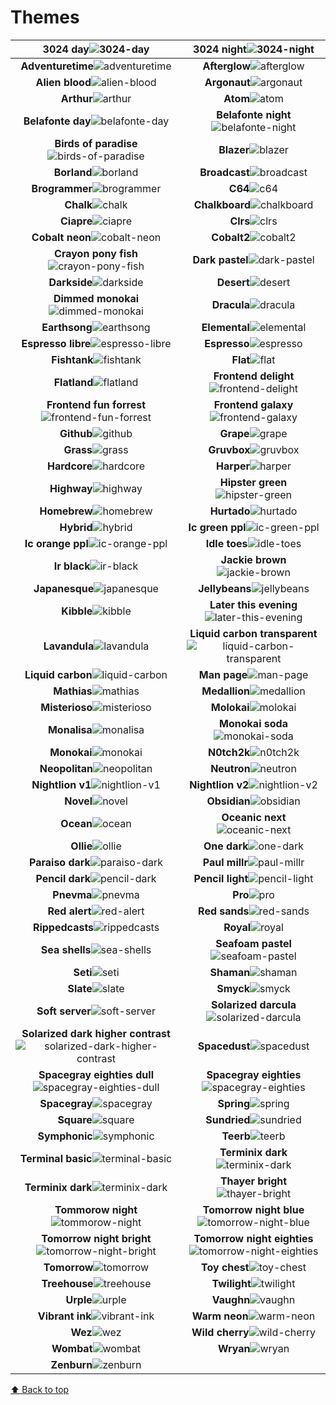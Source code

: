 # Themes

**3024 day**![3024-day](images/3024-day.png) | **3024 night**![3024-night](images/3024-night.png) 
:---------------------------------------------:|:----------------------------------------------:
**Adventuretime**![adventuretime](images/adventuretime.png) | **Afterglow**![afterglow](images/afterglow.png) 
**Alien blood**![alien-blood](images/alien-blood.png) | **Argonaut**![argonaut](images/argonaut.png) 
**Arthur**![arthur](images/arthur.png) | **Atom**![atom](images/atom.png) 
**Belafonte day**![belafonte-day](images/belafonte-day.png) | **Belafonte night**![belafonte-night](images/belafonte-night.png) 
**Birds of paradise**![birds-of-paradise](images/birds-of-paradise.png) | **Blazer**![blazer](images/blazer.png) 
**Borland**![borland](images/borland.png) | **Broadcast**![broadcast](images/broadcast.png) 
**Brogrammer**![brogrammer](images/brogrammer.png) | **C64**![c64](images/c64.png) 
**Chalk**![chalk](images/chalk.png) | **Chalkboard**![chalkboard](images/chalkboard.png) 
**Ciapre**![ciapre](images/ciapre.png) | **Clrs**![clrs](images/clrs.png) 
**Cobalt neon**![cobalt-neon](images/cobalt-neon.png) | **Cobalt2**![cobalt2](images/cobalt2.png) 
**Crayon pony fish**![crayon-pony-fish](images/crayon-pony-fish.png) | **Dark pastel**![dark-pastel](images/dark-pastel.png) 
**Darkside**![darkside](images/darkside.png) | **Desert**![desert](images/desert.png) 
**Dimmed monokai**![dimmed-monokai](images/dimmed-monokai.png) | **Dracula**![dracula](images/dracula.png) 
**Earthsong**![earthsong](images/earthsong.png) | **Elemental**![elemental](images/elemental.png) 
**Espresso libre**![espresso-libre](images/espresso-libre.png) | **Espresso**![espresso](images/espresso.png) 
**Fishtank**![fishtank](images/fishtank.png) | **Flat**![flat](images/flat.png) 
**Flatland**![flatland](images/flatland.png) | **Frontend delight**![frontend-delight](images/frontend-delight.png) 
**Frontend fun forrest**![frontend-fun-forrest](images/frontend-fun-forrest.png) | **Frontend galaxy**![frontend-galaxy](images/frontend-galaxy.png) 
**Github**![github](images/github.png) | **Grape**![grape](images/grape.png) 
**Grass**![grass](images/grass.png) | **Gruvbox**![gruvbox](images/gruvbox.png) 
**Hardcore**![hardcore](images/hardcore.png) | **Harper**![harper](images/harper.png) 
**Highway**![highway](images/highway.png) | **Hipster green**![hipster-green](images/hipster-green.png) 
**Homebrew**![homebrew](images/homebrew.png) | **Hurtado**![hurtado](images/hurtado.png) 
**Hybrid**![hybrid](images/hybrid.png) | **Ic green ppl**![ic-green-ppl](images/ic-green-ppl.png) 
**Ic orange ppl**![ic-orange-ppl](images/ic-orange-ppl.png) | **Idle toes**![idle-toes](images/idle-toes.png) 
**Ir black**![ir-black](images/ir-black.png) | **Jackie brown**![jackie-brown](images/jackie-brown.png) 
**Japanesque**![japanesque](images/japanesque.png) | **Jellybeans**![jellybeans](images/jellybeans.png) 
**Kibble**![kibble](images/kibble.png) | **Later this evening**![later-this-evening](images/later-this-evening.png) 
**Lavandula**![lavandula](images/lavandula.png) | **Liquid carbon transparent**![liquid-carbon-transparent](images/liquid-carbon-transparent.png) 
**Liquid carbon**![liquid-carbon](images/liquid-carbon.png) | **Man page**![man-page](images/man-page.png) 
**Mathias**![mathias](images/mathias.png) | **Medallion**![medallion](images/medallion.png) 
**Misterioso**![misterioso](images/misterioso.png) | **Molokai**![molokai](images/molokai.png) 
**Monalisa**![monalisa](images/monalisa.png) | **Monokai soda**![monokai-soda](images/monokai-soda.png) 
**Monokai**![monokai](images/monokai.png) | **N0tch2k**![n0tch2k](images/n0tch2k.png) 
**Neopolitan**![neopolitan](images/neopolitan.png) | **Neutron**![neutron](images/neutron.png) 
**Nightlion v1**![nightlion-v1](images/nightlion-v1.png) | **Nightlion v2**![nightlion-v2](images/nightlion-v2.png) 
**Novel**![novel](images/novel.png) | **Obsidian**![obsidian](images/obsidian.png) 
**Ocean**![ocean](images/ocean.png) | **Oceanic next**![oceanic-next](images/oceanic-next.png) 
**Ollie**![ollie](images/ollie.png) | **One dark**![one-dark](images/one-dark.png) 
**Paraiso dark**![paraiso-dark](images/paraiso-dark.png) | **Paul millr**![paul-millr](images/paul-millr.png) 
**Pencil dark**![pencil-dark](images/pencil-dark.png) | **Pencil light**![pencil-light](images/pencil-light.png) 
**Pnevma**![pnevma](images/pnevma.png) | **Pro**![pro](images/pro.png) 
**Red alert**![red-alert](images/red-alert.png) | **Red sands**![red-sands](images/red-sands.png) 
**Rippedcasts**![rippedcasts](images/rippedcasts.png) | **Royal**![royal](images/royal.png) 
**Sea shells**![sea-shells](images/sea-shells.png) | **Seafoam pastel**![seafoam-pastel](images/seafoam-pastel.png) 
**Seti**![seti](images/seti.png) | **Shaman**![shaman](images/shaman.png) 
**Slate**![slate](images/slate.png) | **Smyck**![smyck](images/smyck.png) 
**Soft server**![soft-server](images/soft-server.png) | **Solarized darcula**![solarized-darcula](images/solarized-darcula.png) 
**Solarized dark higher contrast**![solarized-dark-higher-contrast](images/solarized-dark-higher-contrast.png) | **Spacedust**![spacedust](images/spacedust.png) 
**Spacegray eighties dull**![spacegray-eighties-dull](images/spacegray-eighties-dull.png) | **Spacegray eighties**![spacegray-eighties](images/spacegray-eighties.png) 
**Spacegray**![spacegray](images/spacegray.png) | **Spring**![spring](images/spring.png) 
**Square**![square](images/square.png) | **Sundried**![sundried](images/sundried.png) 
**Symphonic**![symphonic](images/symphonic.png) | **Teerb**![teerb](images/teerb.png) 
**Terminal basic**![terminal-basic](images/terminal-basic.png) | **Terminix dark**![terminix-dark](images/terminix-dark.png) 
**Terminix dark**![terminix-dark](images/terminix-dark.png) | **Thayer bright**![thayer-bright](images/thayer-bright.png) 
**Tommorow night**![tommorow-night](images/tommorow-night.png) | **Tomorrow night blue**![tomorrow-night-blue](images/tomorrow-night-blue.png) 
**Tomorrow night bright**![tomorrow-night-bright](images/tomorrow-night-bright.png) | **Tomorrow night eighties**![tomorrow-night-eighties](images/tomorrow-night-eighties.png) 
**Tomorrow**![tomorrow](images/tomorrow.png) | **Toy chest**![toy-chest](images/toy-chest.png) 
**Treehouse**![treehouse](images/treehouse.png) | **Twilight**![twilight](images/twilight.png) 
**Urple**![urple](images/urple.png) | **Vaughn**![vaughn](images/vaughn.png) 
**Vibrant ink**![vibrant-ink](images/vibrant-ink.png) | **Warm neon**![warm-neon](images/warm-neon.png) 
**Wez**![wez](images/wez.png) | **Wild cherry**![wild-cherry](images/wild-cherry.png) 
**Wombat**![wombat](images/wombat.png) | **Wryan**![wryan](images/wryan.png) 
**Zenburn**![zenburn](images/zenburn.png) | 

[⬆ Back to top](#themes)